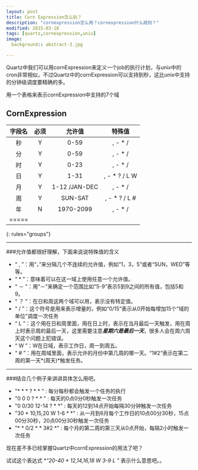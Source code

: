 ```yaml
---
layout: post
title: Corn Expression怎么玩？
description: "cornexpression怎么用？cornexpression什么规则？"
modified: 2015-03-18
tags: [quartz,cornexpression,unix]
image:
  background:: abstract-3.jpg

---
```

Quartz中我们可以用cornExpression来定义一个job的执行计划，与unix中的cron非常相似，不过Quartz中的cornExpression可以支持到秒，这比unix中支持的分钟级调度要精确的多。

用一个表格来表示cornExpression中支持的7个域

## CornExpression

| 字段名 | 必须 | 允许值 | 特殊值 |
|:--------:|:-------:|:--------:|:--------:|
|  秒  | Y   | 0-59   | , - * /|
|  分  | Y   | 0-59   | , - * /|
|  时  | Y   | 0-23   | , - * /|
|  日  | Y   | 1-31   | , - * ? / L W|
|  月  | Y   | 1-12 /JAN-DEC  | , - * /|
|  周  | Y   | SUN-SAT   |, - * ? / L #|
|  年  | N   | 1970-2099   | , - * /|
|=====
{: rules="groups"}


-------------

###允许值都很好理解，下面来说说特殊值的含义

* “ , ”：用“，”来分隔几个不连续的允许值，例如“1，3，5”或者“SUN，WED”等等。 
* “ * ”：意味着可以在这一域上使用任意一个允许值。 
* “ － ”：用“－”来确定一个范围比如“5-9”表示5到9之间的所有值，包括5和9。
* “ ？ ”：在日和周这两个域可以用，表示没有特定值。
* “ / ”：这个符号是用来表示增量的，例如“0/15”表示从0开始每增加15个“域的单位”调度一次任务
* “ L ”：这个用在日和周里面，用在日上时，表示在当月最后一天触发，用在周上时表示周的最后一天，这里需要注意***星期六是最后一天***，很多人会在周六周天这个问题上犯错误。
* “ W ”：W在日域，表示工作日，周一到周五。
* “ # ”：用在周域里面，表示允许的月份中第几周的哪一天。“1#2“表示在第二周的第一天*(周天)*触发任务。

-----


###结合几个例子来讲讲具体怎么用吧。
* "* * * ? * * " : 每分每秒都会触发一个任务的执行
* "0 0 0 ? * * " : 每天的0点0分0秒触发一次任务
* "0 0/30 12-14 ? * *" : 每天的12到14点开始每隔30分钟触发一次任务
* "30 * 10,15,20 W 1-6 * *" : 从一月到6月每个工作日的10点00分30秒，15点00分30秒，20点00分30秒触发一次任务
* "* * 0/2 * * 3#2 *" : 每个月的第二周的第三天从0点开始，每隔2小时触发一次任务

现在差不多已经掌握Quartz中cornExpression的用法了吧？

试试这个表达式 **"20-40 * 12,14,16,18 W 3-9 L *"** 表示什么意思吧。。



